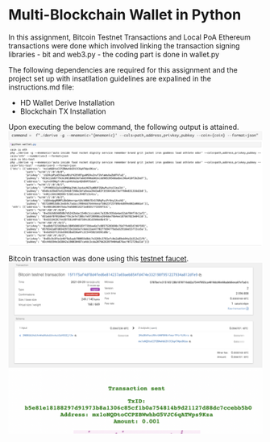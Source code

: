 # Multi-Blockchain Wallet in Python
In this assignment, Bitcoin Testnet Transactions and Local PoA Ethereum transactions were done which involved linking the transaction signing libraries - bit and web3.py - the coding part is done in wallet.py

The following dependencies are required for this assignment and the project set up with insatllation guidelines are expalined in the instructions.md file:
 - HD Wallet Derive Installation
 - Blockchain TX Installation

Upon executing the below command, the following output is attained.
<kbd>![Command](Screenshots/cmd.png)
<kbd>![Derive](Screenshots/derive-output.png)

Bitcoin transaction was done using this [testnet faucet](https://testnet-faucet.mempool.co/).
<kbd>![Bitcoin Transaction](Screenshots/bitcoin-testnet-transaction.png)
<kbd>![Wallet](Screenshots/transaction-faucet.png)


